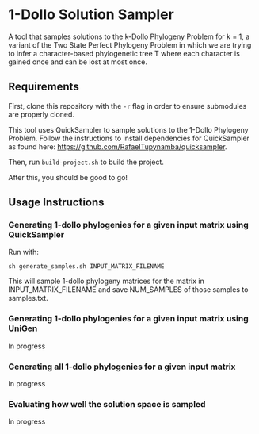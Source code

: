# 1-Dollo Solution Sampler

A tool that samples solutions to the k-Dollo Phylogeny Problem for k = 1, a variant of the Two State Perfect Phylogeny Problem in which we are trying to infer a character-based phylogenetic tree T where each character is gained once and can be lost at most once.

## Requirements

First, clone this repository with the ```-r``` flag in order to ensure submodules are properly cloned.

This tool uses QuickSampler to sample solutions to the 1-Dollo Phylogeny Problem. Follow the instructions to install dependencies for QuickSampler as found here: https://github.com/RafaelTupynamba/quicksampler.

Then, run ```build-project.sh``` to build the project.

After this, you should be good to go!

## Usage Instructions

### Generating 1-dollo phylogenies for a given input matrix using QuickSampler

Run with:

```
sh generate_samples.sh INPUT_MATRIX_FILENAME
```

This will sample 1-dollo phylogeny matrices for the matrix in INPUT_MATRIX_FILENAME and save NUM_SAMPLES of those samples to samples.txt.

### Generating 1-dollo phylogenies for a given input matrix using UniGen

In progress

### Generating all 1-dollo phylogenies for a given input matrix

In progress

### Evaluating how well the solution space is sampled

In progress
